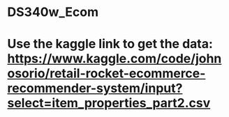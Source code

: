 # DS340w_Ecom
# Use the kaggle link to get the data: https://www.kaggle.com/code/johnosorio/retail-rocket-ecommerce-recommender-system/input?select=item_properties_part2.csv
